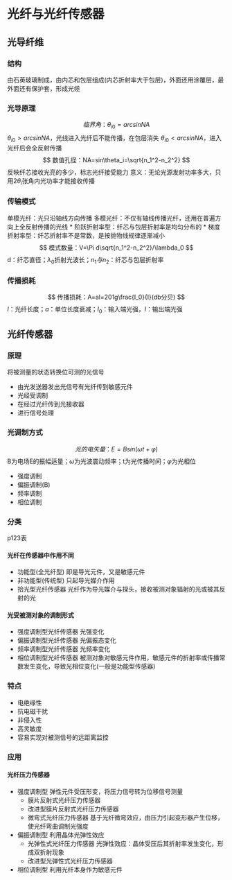 # 光纤与光纤传感器
## 光导纤维
### 结构
由石英玻璃制成，由内芯和包层组成(内芯折射率大于包层)，外面还用涂覆层，最外面还有保护套，形成光缆
### 光导原理
$$
临界角：\theta_{i0}=arcsinNA
$$
$\theta_{i0}>arcsinNA$，光线进入光纤后不能传播，在包层消失
$\theta_{i0}<arcsinNA$，进入光纤后会全反射传播
$$
数值孔径：NA=sin\theta_i=\sqrt{n_1^2-n_2^2}
$$
反映纤芯接收光亮的多少，标志光纤接受能力
意义：无论光源发射功率多大，只用$2\theta_i$张角内光功率才能接收传播
### 传输模式
单模光纤：光只沿轴线方向传播
多模光纤：不仅有轴线传播光纤，还用在普遍方向上全反射传播的光线
    * 阶跃折射率型：纤芯与包层折射率是均匀分布的
    * 梯度折射率型：纤芯折射率不是常数，是按抛物线规律逐渐减小
$$
    模式数量：V=\Pi d\sqrt{n_1^2-n_2^2}/\lambda_0
$$
    d：纤芯直径；$\lambda_0$折射光波长；$n_1与n_2$：纤芯与包层折射率
### 传播损耗
$$
传播损耗：A=al=201g\frac{I_0}{I}(db分贝)
$$
$l$：光纤长度；$a$：单位长度衰减；$I_0$：输入端光强，$I$：输出端光强
## 光纤传感器
### 原理
将被测量的状态转换位可测的光信号
* 由光发送器发出光信号有光纤传到敏感元件
* 光经受调制
* 在经过光纤传到光接收器
* 进行信号处理
### 光调制方式
$$
光的电矢量：E=Bsin(\omega t+\varphi)
$$
B为电场E的振幅适量；$\omega$为光波震动频率；t为光传播时间；$\varphi$为光相位
* 强度调制
* 偏振调制(B)
* 频率调制
* 相位调制
### 分类
p123表
#### 光纤在传感器中作用不同
* 功能型(全光纤型)
  即是导光元件，又是敏感元件
* 非功能型(传统型)
  只起导光媒介作用
* 拾光型光纤传感器
  光纤作为导光媒介与探头，接收被测对象辐射的光或被其反射的光
#### 光受被测对象的调制形式
* 强度调制型光纤传感器
  光强变化
* 偏振调制型光纤传感器
  光偏振态变化
* 频率调制型光纤传感器
  光频率变化
* 相位调制型光纤传感器
  被测对象对敏感元件作用，敏感元件的折射率或传播常数发生变化，导致光相位变化(一般是功能型传感器)
### 特点
* 电绝缘性
* 抗电磁干扰
* 非侵入性
* 高灵敏度
* 容易实现对被测信号的远距离监控
### 应用
#### 光纤压力传感器
* 强度调制型
  弹性元件受压形变，将压力信号转为位移信号测量
  * 膜片反射式光纤压力传感器
  * 改进型膜片反射式光纤压力传感器
  * 微弯式光纤压力传感器
    基于光纤微弯效应，由压力引起变形器产生位移，使光纤弯曲调制光强度
* 偏振调制型
  利用晶体光弹性效应
  * 光弹性式光纤压力传感器
    光弹性效应：晶体受压后其折射率发生变化，形成双折射现象
  * 改进型光弹性式光纤压力传感器
* 相位调制型
  利用光纤本身作为敏感元件
